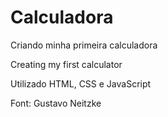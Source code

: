 # Calculadora
Criando minha primeira calculadora

Creating my first calculator

Utilizado HTML, CSS e JavaScript

Font: Gustavo Neitzke
